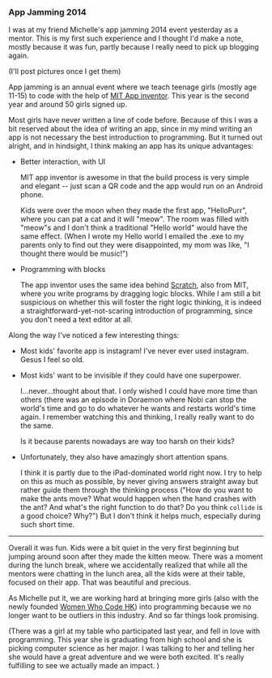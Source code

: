 <!-- 
.. link: 
.. description: 
.. tags: Code
.. date: 2014/04/19 23:00:23
.. title: App Jamming 2014
.. slug: app-jamming-2014
-->

### App Jamming 2014

I was at my friend Michelle's app jamming 2014 event yesterday as a mentor. This is my first such experience and I thought I'd make a note, mostly because it was fun, partly because I really need to pick up blogging again.

(I'll post pictures once I get them)

App jamming is an annual event where we teach teenage girls (mostly age 11-15) to code with the help of [MIT App inventor](http://ai2.appinventor.mit.edu/). This year is the second year and around 50 girls signed up. 

Most girls have never written a line of code before. Because of this I was a bit reserved about the idea of writing an app, since in my mind writing an app is not necessary the best introduction to programming. But it turned out alright, and in hindsight, I think making an app has its unique advantages: 

* Better interaction, with UI

    MIT app inventor is awesome in that the build process is very simple and elegant -- just scan a QR code and the app would run on an Android phone. 

    Kids were over the moon when they made the first app, "HelloPurr", where you can pat a cat and it will "meow". The room was filled with "meow"s and I don't think a traditional "Hello world" would have the same effect. (When I wrote my Hello world I emailed the .exe to my parents only to find out they were disappointed, my mom was like, "I thought there would be music!")

* Programming with blocks

    The app inventor uses the same idea behind [Scratch](http://scratch.mit.edu/), also from MIT, where you write programs by dragging logic blocks. While I am still a bit suspicious on whether this will foster the right logic thinking, it is indeed a straightforward-yet-not-scaring introduction of programming, since you don't need a text editor at all. 

Along the way I've noticed a few interesting things:

* Most kids' favorite app is instagram! I've never ever used instagram. Gesus I feel so old. 
* Most kids' want to be invisible if they could have one superpower. 

    I...never...thought about that. I only wished I could have more time than others (there was an episode in Doraemon where Nobi can stop the world's time and go to do whatever he wants and restarts world's time again. I remember watching this and thinking, I really really want to do the same. 
    
    Is it because parents nowadays are way too harsh on their kids? 

* Unfortunately, they also have amazingly short attention spans. 
    
    I think it is partly due to the iPad-dominated world right now. I try to help on this as much as possible, by never giving answers straight away but rather guide them through the thinking process ("How do you want to make the ants move? What would happen when the hand crashes with the ant? And what's the right function to do that? Do you think `collide` is a good choice? Why?") But I don't think it helps much, especially during such short time. 

- - -

Overall it was fun. Kids were a bit quiet in the very first beginning but jumping around soon after they made the kitten meow. There was a moment during the lunch break, where we accidentally realized that while all the mentors were chatting in the lunch area, all the kids were at their table, focused on their app. That was beautiful and precious. 

As Michelle put it, we are working hard at bringing more girls (also with the newly founded [Women Who Code HK](http://womenwhocodehk.com/)) into programming because we no longer want to be outliers in this industry. And so far things look promising. 

(There was a girl at my table who participated last year, and fell in love with programming. This year she is graduating from high school and she is picking computer science as her major. I was talking to her and telling her she would have a great adventure and we were both excited. It's really fulfilling to see we actually made an impact. )
